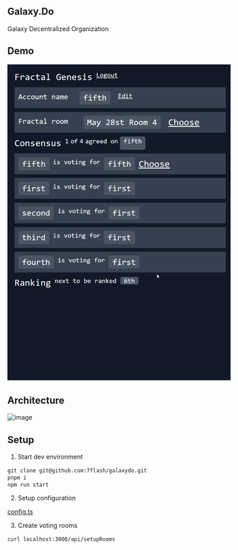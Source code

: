 ## Galaxy.Do

Galaxy Decentralized Organization

## Demo

![demo](https://github.com/7flash/galaxydo/blob/master/demo.gif)

## Architecture

![image](https://user-images.githubusercontent.com/4569866/183359783-0f210f6d-d36c-4177-9290-8ed006e0408c.png)

## Setup

1) Start dev environment

```
git clone git@github.com:7flash/galaxydo.git
pnpm i 
npm run start
```

2) Setup configuration

[config.ts](/convex/config.ts)

3) Create voting rooms

```
curl localhost:3000/api/setupRooms
```
